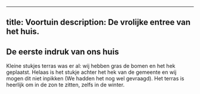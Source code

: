 
---
title: Voortuin
description: De vrolijke entree van het huis.
---


## De eerste indruk van ons huis

Kleine stukjes terras was er al: wij hebben gras de bomen en het hek geplaatst.
Helaas is het stukje achter het hek van de gemeente en wij mogen dit niet inpikken (We hadden het nog wel gevraagd).
Het terras is heerlijk om in de zon te zitten, zelfs in de winter.
